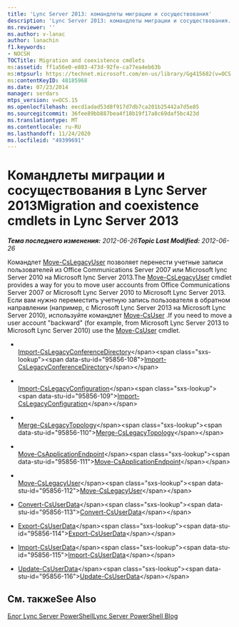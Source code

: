 ```yaml
---
title: 'Lync Server 2013: командлеты миграции и сосуществования'
description: 'Lync Server 2013: командлеты миграции и сосуществования.'
ms.reviewer: ''
ms.author: v-lanac
author: lanachin
f1.keywords:
- NOCSH
TOCTitle: Migration and coexistence cmdlets
ms:assetid: ff1a56e0-e883-473d-92fe-ca77ea4eb63b
ms:mtpsurl: https://technet.microsoft.com/en-us/library/Gg415682(v=OCS.15)
ms:contentKeyID: 48185968
ms.date: 07/23/2014
manager: serdars
mtps_version: v=OCS.15
ms.openlocfilehash: eecd1adad53d8f917d7db7ca201b25442a7d5e85
ms.sourcegitcommit: 36fee89bb887bea4f18b19f17a8c69daf5bc423d
ms.translationtype: MT
ms.contentlocale: ru-RU
ms.lasthandoff: 11/24/2020
ms.locfileid: "49399691"
---
```

# <a name="migration-and-coexistence-cmdlets-in-lync-server-2013"></a><span data-ttu-id="95856-103">Командлеты миграции и сосуществования в Lync Server 2013</span><span class="sxs-lookup"><span data-stu-id="95856-103">Migration and coexistence cmdlets in Lync Server 2013</span></span>

<div data-xmlns="http://www.w3.org/1999/xhtml">

<div class="topic" data-xmlns="http://www.w3.org/1999/xhtml" data-msxsl="urn:schemas-microsoft-com:xslt" data-cs="https://msdn.microsoft.com/">

<div data-asp="https://msdn2.microsoft.com/asp">



</div>

<div id="mainSection">

<div id="mainBody"><span data-ttu-id="95856-104">

<span> </span></span><span class="sxs-lookup"><span data-stu-id="95856-104">

<span> </span></span></span>

<span data-ttu-id="95856-105">_**Тема последнего изменения:** 2012-06-26_</span><span class="sxs-lookup"><span data-stu-id="95856-105">_**Topic Last Modified:** 2012-06-26_</span></span>

<span data-ttu-id="95856-106">Командлет [Move-CsLegacyUser](https://technet.microsoft.com/library/Gg413025(v=OCS.15)) позволяет перенести учетные записи пользователей из Office Communications Server 2007 или Microsoft lync Server 2010 на Microsoft lync Server 2013.</span><span class="sxs-lookup"><span data-stu-id="95856-106">The [Move-CsLegacyUser](https://technet.microsoft.com/library/Gg413025(v=OCS.15)) cmdlet provides a way for you to move user accounts from Office Communications Server 2007 or Microsoft Lync Server 2010 to Microsoft Lync Server 2013.</span></span> <span data-ttu-id="95856-107">Если вам нужно переместить учетную запись пользователя в обратном направлении (например, с Microsoft Lync Server 2013 на Microsoft Lync Server 2010), используйте командлет [Move-CsUser](https://technet.microsoft.com/library/Gg398528(v=OCS.15)) .</span><span class="sxs-lookup"><span data-stu-id="95856-107">If you need to move a user account "backward" (for example, from Microsoft Lync Server 2013 to Microsoft Lync Server 2010) use the [Move-CsUser](https://technet.microsoft.com/library/Gg398528(v=OCS.15)) cmdlet.</span></span>

  - <span></span>  
    <span data-ttu-id="95856-108">[Import-CsLegacyConferenceDirectory](https://technet.microsoft.com/library/Gg398418(v=OCS.15))</span><span class="sxs-lookup"><span data-stu-id="95856-108">[Import-CsLegacyConferenceDirectory](https://technet.microsoft.com/library/Gg398418(v=OCS.15))</span></span>

<!-- end list -->

  - <span></span>  
    <span data-ttu-id="95856-109">[Import-CsLegacyConfiguration](https://technet.microsoft.com/library/Gg412923(v=OCS.15))</span><span class="sxs-lookup"><span data-stu-id="95856-109">[Import-CsLegacyConfiguration](https://technet.microsoft.com/library/Gg412923(v=OCS.15))</span></span>

<!-- end list -->

  - <span></span>  
    <span data-ttu-id="95856-110">[Merge-CsLegacyTopology](https://technet.microsoft.com/library/Gg425870(v=OCS.15))</span><span class="sxs-lookup"><span data-stu-id="95856-110">[Merge-CsLegacyTopology](https://technet.microsoft.com/library/Gg425870(v=OCS.15))</span></span>

<!-- end list -->

  - <span></span>  
    <span data-ttu-id="95856-111">[Move-CsApplicationEndpoint](https://technet.microsoft.com/library/Gg398188(v=OCS.15))</span><span class="sxs-lookup"><span data-stu-id="95856-111">[Move-CsApplicationEndpoint](https://technet.microsoft.com/library/Gg398188(v=OCS.15))</span></span>

<!-- end list -->

  - <span></span>  
    <span data-ttu-id="95856-112">[Move-CsLegacyUser](https://technet.microsoft.com/library/Gg413025(v=OCS.15))</span><span class="sxs-lookup"><span data-stu-id="95856-112">[Move-CsLegacyUser](https://technet.microsoft.com/library/Gg413025(v=OCS.15))</span></span>

<!-- end list -->

  - <span data-ttu-id="95856-113">[Convert-CsUserData](https://technet.microsoft.com/library/JJ205337(v=OCS.15))</span><span class="sxs-lookup"><span data-stu-id="95856-113">[Convert-CsUserData](https://technet.microsoft.com/library/JJ205337(v=OCS.15))</span></span>

  - <span data-ttu-id="95856-114">[Export-CsUserData](https://technet.microsoft.com/library/JJ204897(v=OCS.15))</span><span class="sxs-lookup"><span data-stu-id="95856-114">[Export-CsUserData](https://technet.microsoft.com/library/JJ204897(v=OCS.15))</span></span>

  - <span data-ttu-id="95856-115">[Import-CsUserData](https://technet.microsoft.com/library/JJ205373(v=OCS.15))</span><span class="sxs-lookup"><span data-stu-id="95856-115">[Import-CsUserData](https://technet.microsoft.com/library/JJ205373(v=OCS.15))</span></span>

  - <span data-ttu-id="95856-116">[Update-CsUserData](https://technet.microsoft.com/library/JJ205358(v=OCS.15))</span><span class="sxs-lookup"><span data-stu-id="95856-116">[Update-CsUserData](https://technet.microsoft.com/library/JJ205358(v=OCS.15))</span></span>

<div>

## <a name="see-also"></a><span data-ttu-id="95856-117">См. также</span><span class="sxs-lookup"><span data-stu-id="95856-117">See Also</span></span>


[<span data-ttu-id="95856-118">Блог Lync Server PowerShell</span><span class="sxs-lookup"><span data-stu-id="95856-118">Lync Server PowerShell Blog</span></span>](https://go.microsoft.com/fwlink/p/?linkid=203150)  
  

<span data-ttu-id="95856-119"></div>

</div>

<span> </span>

</div>

</div>

</span><span class="sxs-lookup"><span data-stu-id="95856-119"></div>

</div>

<span> </span>

</div>

</div>

</span></span></div>

